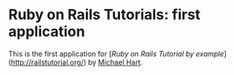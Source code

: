 # Ruby on Rails Tutorials: first application

This is the first application for [*Ruby on Rails Tutorial by example*]
(http://railstutorial.org/) by [Michael Hart](http://michaelhartl.com/).